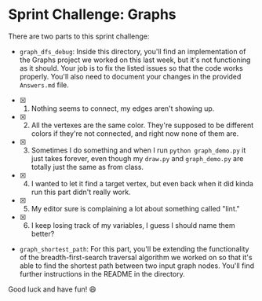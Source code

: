 # Sprint Challenge: Graphs

There are two parts to this sprint challenge:

 * `graph_dfs_debug`: Inside this directory, you'll find an implementation of the Graphs project we worked on this last week, but it's not functioning as it should. Your job is to fix the listed issues so that the code works properly. You'll also need to document your changes in the provided `Answers.md` file. 
* [x] 1. Nothing seems to connect, my edges aren't showing up.
* [x] 2. All the vertexes are the same color.  They're supposed to be different colors if they're not connected, and right now none of them are.
* [x] 3. Sometimes I do something and when I run `python graph_demo.py` it just takes forever, even though my `draw.py` and `graph_demo.py` are totally just the same as from class.
* [x] 4. I wanted to let it find a target vertex, but even back when it did kinda run this part didn't really work.
* [x] 5. My editor sure is complaining a lot about something called "lint."
* [x] 6. I keep losing track of my variables, I guess I should name them better?

 * `graph_shortest_path`: For this part, you'll be extending the functionality of the breadth-first-search traversal algorithm we worked on so that it's able to find the shortest path between two input graph nodes. You'll find further instructions in the README in the directory.

Good luck and have fun! :smile: